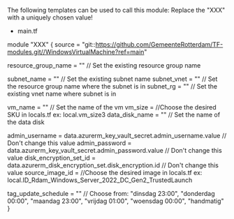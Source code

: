 The following templates can be used to call this module:
Replace the "XXX" with a uniquely chosen value!

- main.tf

module "XXX" {
  source = "git::https://github.com/GemeenteRotterdam/TF-modules.git//WindowsVirtualMachine?ref=main"

  resource_group_name = "" // Set the existing resource group name

  subnet_name = "" // Set the existing subnet name
  subnet_vnet = "" // Set the resource group name where the subnet is in
  subnet_rg   = "" // Set the existing vnet name where subnet is in

  vm_name        = "" // Set the name of the vm
  vm_size        =    //Choose the desired SKU in locals.tf ex: local.vm_size3
  data_disk_name = "" // Set the name of the data disk

  admin_username         = data.azurerm_key_vault_secret.admin_username.value // Don't change this value
  admin_password         = data.azurerm_key_vault_secret.admin_password.value // Don't change this value
  disk_encryption_set_id = data.azurerm_disk_encryption_set.disk_encryption.id // Don't change this value
  source_image_id        = //Choose the desired image in locals.tf ex: local.ID_Rdam_Windows_Server_2022_DC_Gen2_TrustedLaunch

  tag_update_schedule = "" // Choose from: "dinsdag 23:00", "donderdag 00:00", "maandag 23:00", "vrijdag 01:00", "woensdag 00:00", "handmatig"
}


<!-- Do not copy!
domain_join_fqdn     = "" //Choose between rotterdam.local and azdev.local
domain_join_username = data.azurerm_key_vault_secret.domain_join_username.value
domain_join_password = data.azurerm_key_vault_secret.domain_join_password.value
OU_path             = "" // Set the path for the domain join of the vm ex: "OU=Management servers,OU=Servers,DC=rotterdam,DC=local" -->